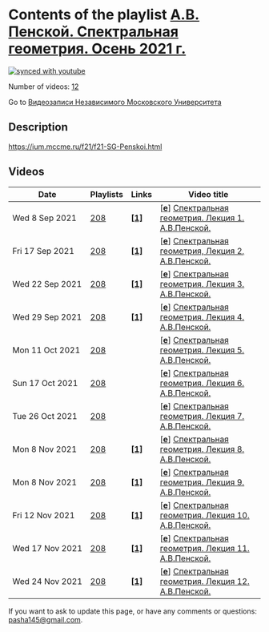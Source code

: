 # Contents of the playlist [А.В. Пенской. Спектральная геометрия. Осень 2021 г.](https://www.youtube.com/playlist?list=PLp9ABVh6_x4Hz700yhep2-WcGXjvSEJA8)

[![synced with youtube](https://img.shields.io/github/last-commit/mathphysschool/mathphysschool.github.io/autoupdate1?label=synced%20with%20youtube)](https://github.com/mathphysschool/mathphysschool.github.io/commits/autoupdate1)

Number of videos: [12](#videos)

Go to [Видеозаписи Независимого Московского Университета](../README.md)

## Description

<https://ium.mccme.ru/f21/f21-SG-Penskoi.html>

## Videos

|Date|Playlists|Links|Video title|
|---|---|---|---|
| Wed&nbsp;8&nbsp;Sep&nbsp;2021 | [208](../playlists/208 "А.В. Пенской. Спектральная геометрия. Осень 2021 г.") | [**[1]**](https://ium.mccme.ru/f21/f21-SG-Penskoi.html) | [[**e**](https://studio.youtube.com/video/R1tj1a9hpE4/edit "Edit")] [Спектральная геометрия. Лекция 1. А.В.Пенской.](https://www.youtube.com/watch?v=R1tj1a9hpE4&list=PLp9ABVh6_x4Hz700yhep2-WcGXjvSEJA8 "Первая лекция курса по спектральной геометрии, НМУ, 07.09.2021 г.&#013;&#013;Подробнее: https://ium.mccme.ru/f21/f21-SG-Penskoi.html") |
| Fri&nbsp;17&nbsp;Sep&nbsp;2021 | [208](../playlists/208 "А.В. Пенской. Спектральная геометрия. Осень 2021 г.") | [**[1]**](https://ium.mccme.ru/f21/f21-SG-Penskoi.html) | [[**e**](https://studio.youtube.com/video/dlnXoNf1eEA/edit "Edit")] [Спектральная геометрия, Лекция 2, А.В.Пенской.](https://www.youtube.com/watch?v=dlnXoNf1eEA&list=PLp9ABVh6_x4Hz700yhep2-WcGXjvSEJA8 "https://ium.mccme.ru/f21/f21-SG-Penskoi.html") |
| Wed&nbsp;22&nbsp;Sep&nbsp;2021 | [208](../playlists/208 "А.В. Пенской. Спектральная геометрия. Осень 2021 г.") | [**[1]**](https://ium.mccme.ru/f21/f21-SG-Penskoi.html) | [[**e**](https://studio.youtube.com/video/QlEkkRcy4V8/edit "Edit")] [Спектральная геометрия. Лекция 3. А.В.Пенской.](https://www.youtube.com/watch?v=QlEkkRcy4V8&list=PLp9ABVh6_x4Hz700yhep2-WcGXjvSEJA8 "Лекция от 21.09.2021 &#013;&#013;Подробнее: https://ium.mccme.ru/f21/f21-SG-Penskoi.html") |
| Wed&nbsp;29&nbsp;Sep&nbsp;2021 | [208](../playlists/208 "А.В. Пенской. Спектральная геометрия. Осень 2021 г.") | [**[1]**](https://ium.mccme.ru/f21/f21-SG-Penskoi.html) | [[**e**](https://studio.youtube.com/video/8KcIo49EIqU/edit "Edit")] [Спектральная геометрия. Лекция 4. А.В.Пенской.](https://www.youtube.com/watch?v=8KcIo49EIqU&list=PLp9ABVh6_x4Hz700yhep2-WcGXjvSEJA8 "Лекция от 28 сентября 2021 года.&#013;&#013;Подробнее о курсе: https://ium.mccme.ru/f21/f21-SG-Penskoi.html") |
| Mon&nbsp;11&nbsp;Oct&nbsp;2021 | [208](../playlists/208 "А.В. Пенской. Спектральная геометрия. Осень 2021 г.") |  | [[**e**](https://studio.youtube.com/video/iatP5KRKZmM/edit "Edit")] [Спектральная геометрия. Лекция 5. А.В.Пенской.](https://www.youtube.com/watch?v=iatP5KRKZmM&list=PLp9ABVh6_x4Hz700yhep2-WcGXjvSEJA8) |
| Sun&nbsp;17&nbsp;Oct&nbsp;2021 | [208](../playlists/208 "А.В. Пенской. Спектральная геометрия. Осень 2021 г.") |  | [[**e**](https://studio.youtube.com/video/YwwMUopjZAY/edit "Edit")] [Спектральная геометрия. Лекция 6. А.В.Пенской.](https://www.youtube.com/watch?v=YwwMUopjZAY&list=PLp9ABVh6_x4Hz700yhep2-WcGXjvSEJA8) |
| Tue&nbsp;26&nbsp;Oct&nbsp;2021 | [208](../playlists/208 "А.В. Пенской. Спектральная геометрия. Осень 2021 г.") |  | [[**e**](https://studio.youtube.com/video/1ZoFgPH5vwI/edit "Edit")] [Спектральная геометрия. Лекция 7. А.В.Пенской.](https://www.youtube.com/watch?v=1ZoFgPH5vwI&list=PLp9ABVh6_x4Hz700yhep2-WcGXjvSEJA8) |
| Mon&nbsp;8&nbsp;Nov&nbsp;2021 | [208](../playlists/208 "А.В. Пенской. Спектральная геометрия. Осень 2021 г.") | [**[1]**](https://ium.mccme.ru/f21/f21-SG-Penskoi.html) | [[**e**](https://studio.youtube.com/video/GLXcJXN_zvM/edit "Edit")] [Спектральная геометрия. Лекция 8. А.В.Пенской.](https://www.youtube.com/watch?v=GLXcJXN_zvM&list=PLp9ABVh6_x4Hz700yhep2-WcGXjvSEJA8 "https://ium.mccme.ru/f21/f21-SG-Penskoi.html") |
| Mon&nbsp;8&nbsp;Nov&nbsp;2021 | [208](../playlists/208 "А.В. Пенской. Спектральная геометрия. Осень 2021 г.") | [**[1]**](https://ium.mccme.ru/f21/f21-SG-Penskoi.html) | [[**e**](https://studio.youtube.com/video/GktAzgU2VnQ/edit "Edit")] [Спектральная геометрия. Лекция 9. А.В.Пенской.](https://www.youtube.com/watch?v=GktAzgU2VnQ&list=PLp9ABVh6_x4Hz700yhep2-WcGXjvSEJA8 "https://ium.mccme.ru/f21/f21-SG-Penskoi.html") |
| Fri&nbsp;12&nbsp;Nov&nbsp;2021 | [208](../playlists/208 "А.В. Пенской. Спектральная геометрия. Осень 2021 г.") | [**[1]**](https://ium.mccme.ru/f21/f21-SG-Penskoi.html) | [[**e**](https://studio.youtube.com/video/KXvqlGjDxO0/edit "Edit")] [Спектральная геометрия. Лекция 10. А.В.Пенской.](https://www.youtube.com/watch?v=KXvqlGjDxO0&list=PLp9ABVh6_x4Hz700yhep2-WcGXjvSEJA8 "https://ium.mccme.ru/f21/f21-SG-Penskoi.html") |
| Wed&nbsp;17&nbsp;Nov&nbsp;2021 | [208](../playlists/208 "А.В. Пенской. Спектральная геометрия. Осень 2021 г.") | [**[1]**](https://ium.mccme.ru/f21/f21-SG-Penskoi.html) | [[**e**](https://studio.youtube.com/video/WYA8l1lHh0U/edit "Edit")] [Спектральная геометрия. Лекция 11. А.В.Пенской.](https://www.youtube.com/watch?v=WYA8l1lHh0U&list=PLp9ABVh6_x4Hz700yhep2-WcGXjvSEJA8 "https://ium.mccme.ru/f21/f21-SG-Penskoi.html") |
| Wed&nbsp;24&nbsp;Nov&nbsp;2021 | [208](../playlists/208 "А.В. Пенской. Спектральная геометрия. Осень 2021 г.") | [**[1]**](https://ium.mccme.ru/f21/f21-SG-Penskoi.html) | [[**e**](https://studio.youtube.com/video/7kDO9gY4_ak/edit "Edit")] [Спектральная геометрия. Лекция 12. А.В.Пенской.](https://www.youtube.com/watch?v=7kDO9gY4_ak&list=PLp9ABVh6_x4Hz700yhep2-WcGXjvSEJA8 "https://ium.mccme.ru/f21/f21-SG-Penskoi.html") |


 If you want to ask to update this page, or have any comments or questions: <pasha145@gmail.com>.